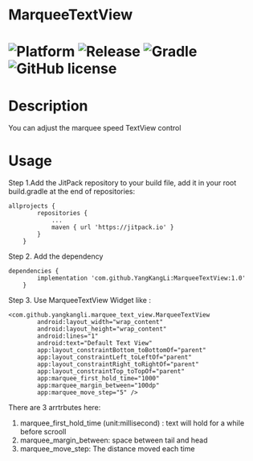 # MarqueeTextView

![Platform](https://img.shields.io/badge/platform-Android-blue.svg)  ![Release](https://img.shields.io/badge/release-1.0-blue.svg)  ![Gradle](https://img.shields.io/badge/gradle-3.5.3-blue.svg)  ![GitHub license](https://img.shields.io/badge/license-Apache%202-blue.svg)
=====

Description
=====
You can adjust the marquee speed TextView control

Usage
=====

Step 1.Add the JitPack repository to your build file, add it in your root build.gradle at the end of repositories:

```
allprojects {
		repositories {
			...
			maven { url 'https://jitpack.io' }
		}
	}
```
Step 2. Add the dependency

```
dependencies {
		implementation 'com.github.YangKangLi:MarqueeTextView:1.0'
	}
```
Step 3. Use MarqueeTextView Widget like :
```
<com.github.yangkangli.marquee_text_view.MarqueeTextView
        android:layout_width="wrap_content"
        android:layout_height="wrap_content"
        android:lines="1"
        android:text="Default Text View"
        app:layout_constraintBottom_toBottomOf="parent"
        app:layout_constraintLeft_toLeftOf="parent"
        app:layout_constraintRight_toRightOf="parent"
        app:layout_constraintTop_toTopOf="parent"
        app:marquee_first_hold_time="1000"
        app:marquee_margin_between="100dp"
        app:marquee_move_step="5" />
```
There are 3 arrtrbutes here:
1) marquee_first_hold_time (unit:millisecond) : text will hold for a while before scrooll
2) marquee_margin_between: space between tail and head
3) marquee_move_step: The distance moved each time

